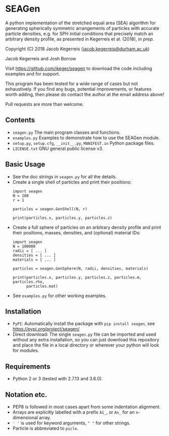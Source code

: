 SEAGen
======

A python implementation of the stretched equal area (SEA) algorithm for
generating spherically symmetric arrangements of particles with accurate
particle densities, e.g. for SPH initial conditions that precisely match an
arbitrary density profile, as presented in Kegerreis et al. (2018), *in prep*.

Copyright (C) 2018 Jacob Kegerreis (jacob.kegerreis@durham.ac.uk)

Jacob Kegerreis and Josh Borrow

Visit https://github.com/jkeger/seagen to download the code including examples
and for support.

This program has been tested for a wide range of cases but not exhaustively. If
you find any bugs, potential improvements, or features worth adding, then please
do contact the author at the email address above!

Pull requests are more than welcome.


Contents
--------
+ `seagen.py` The main program classes and functions.
+ `examples.py` Examples to demonstrate how to use the SEAGen module.
+ `setup.py`, `setup.cfg`, `__init__.py`, `MANIFEST.in` Python package files.
+ `LICENSE.txt` GNU general public license v3.


Basic Usage
-----------
+ See the doc strings in `seagen.py` for all the details.
+ Create a single shell of particles and print their positions:
    ```
    import seagen
    N = 100
    r = 1

    particles = seagen.GenShell(N, r)

    print(particles.x, particles.y, particles.z)
    ```
+ Create a full sphere of particles on an arbitrary density profile and print
    their positions, masses, densities, and (optional) material IDs:
    ```
    import seagen
    N = 100000
    radii = [ ... ]
    densities = [ ... ]
    materials = [ ... ]

    particles = seagen.GenSphere(N, radii, densities, materials)

    print(particles.x, particles.y, particles.z, particles.m, particles.rho,
          particles.mat)
    ```
+ See `examples.py` for other working examples.


Installation
------------
+ `PyPI`: Automatically install the package with `pip install seagen`, see
    https://pypi.org/project/seagen/
+ Direct download: The single `seagen.py` file can be imported and used without
    any extra installation, so you can just download this repository and place
    the file in a local directory or wherever your python will look for modules.


Requirements
------------
+ Python 2 or 3 (tested with 2.7.13 and 3.6.0).


Notation etc.
-------------
+ PEP8 is followed in most cases apart from some indentation alignment.
+ Arrays are explicitly labelled with a prefix `A1_`, or `An_` for an
    `n`-dimensional array.
+ `' '` is used for keyword arguments, `" "` for other strings.
+ Particle is abbreviated to `picle`.




